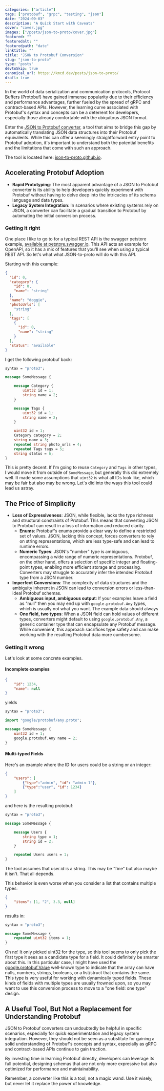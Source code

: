 ```yaml
---
categories: ["article"]
tags: ["protobuf", "grpc", "testing", "json"]
date: "2024-09-03"
description: "A Quick Start with Caveats"
cover: "cover.jpg"
images: ["/posts/json-to-proto/cover.jpg"]
featured: ""
featuredalt: ""
featuredpath: "date"
linktitle: ""
title: "JSON to Protobuf Conversion"
slug: "json-to-proto"
type: "posts"
devtoSkip: true
canonical_url: https://kmcd.dev/posts/json-to-proto/
draft: true
---
```


In the world of data serialization and communication protocols, Protocol Buffers (Protobuf) have gained immense popularity due to their efficiency and performance advantages, further fueled by the spread of gRPC and contract-based APIs. However, the learning curve associated with Protobuf's syntax and concepts can be a deterrent for developers, especially those already comfortable with the ubiquitous JSON format.

Enter the [JSON to Protobuf converter](https://json-to-proto.github.io/), a tool that aims to bridge this gap by automatically translating JSON data structures into their Protobuf equivalents. While this can offer a seemingly straightforward entry point to Protobuf adoption, it's important to understand both the potential benefits and the limitations that come with such an approach.

The tool is located here: [json-to-proto.github.io](https://json-to-proto.github.io/).

## Accelerating Protobuf Adoption

- **Rapid Prototyping**: The most apparent advantage of a JSON to Protobuf converter is its ability to help developers quickly experiment with Protobuf without having to delve deep into the intricacies of its schema language and data types.
- **Legacy System Integration**: In scenarios where existing systems rely on JSON, a converter can facilitate a gradual transition to Protobuf by automating the initial conversion process.

### Getting it right
One place I like to go to for a typical REST API is the swagger petstore example, [available at petstore.swagger.io](https://petstore.swagger.io). This API acts an example for OpenAPI, so it has a mix of features that you'll see when using a typical REST API. So let's what what JSON-to-proto will do with this API.

Starting with this example:
```json
{
  "id": 0,
  "category": {
    "id": 0,
    "name": "string"
  },
  "name": "doggie",
  "photoUrls": [
    "string"
  ],
  "tags": [
    {
      "id": 0,
      "name": "string"
    }
  ],
  "status": "available"
}
```

I get the following protobuf back:
```protobuf
syntax = "proto3";

message SomeMessage {

    message Category {
        uint32 id = 1;
        string name = 2;
    }

    message Tags {
        uint32 id = 1;
        string name = 2;
    }

    uint32 id = 1;
    Category category = 2;
    string name = 3;
    repeated string photo_urls = 4;
    repeated Tags tags = 5;
    string status = 6;
}
```

This is pretty decent. If I'm going to reuse `Category` and `Tags` in other types, I would move it from outside of `SomeMessage`, but generally this did extremely well. It made some assumptions that `uint32` is what all IDs look like, which may be fair but also may be wrong. Let's did into the ways this tool could lead us astray.

## The Price of Simplicity

- **Loss of Expressiveness**: JSON, while flexible, lacks the type richness and structural constraints of Protobuf. This means that converting JSON to Protobuf can result in a loss of information and reduced clarity.
    - **Enums**: Protobuf's enums provide a clear way to define a restricted set of values. JSON, lacking this concept, forces converters to rely on string representations, which are less type-safe and can lead to runtime errors.
    - **Numeric Types**: JSON's "number" type is ambiguous, encompassing a wide range of numeric representations. Protobuf, on the other hand, offers a selection of specific integer and floating-point types, enabling more efficient storage and processing. Converters may struggle to accurately infer the intended Protobuf type from a JSON number.
- **Imperfect Conversions**: The complexity of data structures and the ambiguity inherent in JSON can lead to conversion errors or less-than-ideal Protobuf schemas.
    - **Ambiguous input, ambiguous output**: If your examples leave a field as "null" then you may end up with `google.protobuf.Any` types, which is usually not what you want. The example data should always
    - **One field, two types**: When a JSON field can hold values of different types, converters might default to using `google.protobuf.Any`, a generic container type that can encapsulate any Protobuf message. While convenient, this approach sacrifices type safety and can make working with the resulting Protobuf data more cumbersome.

### Getting it wrong
Let's look at some concrete examples.

#### Incomplete examples
```json
{
    "id": 1234,
    "name": null
}
```
yields
```protobuf
syntax = "proto3";

import "google/protobuf/any.proto";

message SomeMessage {
    uint32 id = 1;
    google.protobuf.Any name = 2;
}
```

#### Multi-typed Fields
Here's an example where the ID for users could be a string or an integer:
```json
{
    "users": [
        {"type":"admin", "id": "admin-1"},
        {"type":"user", "id": 1234}
    ]
}
```
and here is the resulting protobuf:
```protobuf
syntax = "proto3";

message SomeMessage {

    message Users {
        string type = 1;
        string id = 2;
    }

    repeated Users users = 1;
}
```
The tool assumes that user.id is a string. This may be "fine" but also maybe it isn't. That all depends.

This behavior is even worse when you consider a list that contains multiple types:
```json
{
    "items": [1, "2", 3.3, null]
}
```

results in:
```protobuf
syntax = "proto3";

message SomeMessage {
    repeated uint32 items = 1;
}
```

Oh no! It only picked uint32 for the type, so this tool seems to only pick the first type it sees as a candidate type for a field. It could definitely be smarter about this. In this particular case, I might have used the [google.protobuf.Value](https://protobuf.dev/reference/protobuf/google.protobuf/#value) well-known type to indicate that the array can have nulls, numbers, strings, booleans, or a list/struct that contains the same. This type is very useful for working with dynamically typed fields. These kinds of fields with multiple types are usually frowned upon, so you may want to use this conversion process to move to a "one field: one type" design.

## A Useful Tool, But Not a Replacement for Understanding Protobuf
JSON to Protobuf converters can undoubtedly be helpful in specific scenarios, especially for quick experimentation and legacy system integration. However, they should not be seen as a substitute for gaining a solid understanding of Protobuf's concepts and syntax, especially as gRPC and contract-based APIs continue to gain traction.

By investing time in learning Protobuf directly, developers can leverage its full potential, designing schemas that are not only more expressive but also optimized for performance and maintainability.

Remember, a converter like this is a tool, not a magic wand. Use it wisely, but never let it replace the power of knowledge. 
